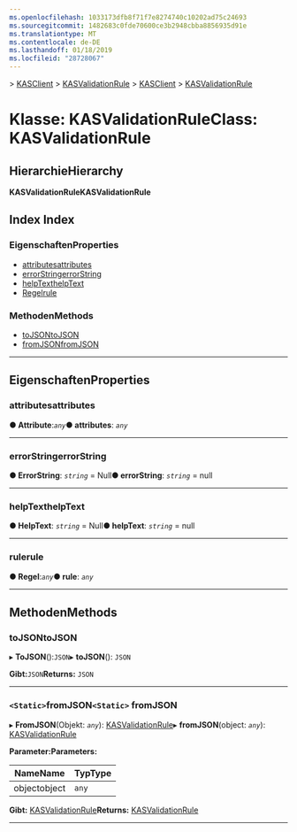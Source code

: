 ```yaml
---
ms.openlocfilehash: 1033173dfb8f71f7e8274740c10202ad75c24693
ms.sourcegitcommit: 1482683c0fde70600ce3b2948cbba8856935d91e
ms.translationtype: MT
ms.contentlocale: de-DE
ms.lasthandoff: 01/18/2019
ms.locfileid: "28728067"
---
```

<span data-ttu-id="7c7d3-101">[](../README.md) > [KASClient](../modules/kasclient.md) > [KASValidationRule](../classes/kasclient.kasvalidationrule.md)</span><span class="sxs-lookup"><span data-stu-id="7c7d3-101">[](../README.md) > [KASClient](../modules/kasclient.md) > [KASValidationRule](../classes/kasclient.kasvalidationrule.md)</span></span>

# <a name="class-kasvalidationrule"></a><span data-ttu-id="7c7d3-102">Klasse: KASValidationRule</span><span class="sxs-lookup"><span data-stu-id="7c7d3-102">Class: KASValidationRule</span></span>

## <a name="hierarchy"></a><span data-ttu-id="7c7d3-103">Hierarchie</span><span class="sxs-lookup"><span data-stu-id="7c7d3-103">Hierarchy</span></span>

<span data-ttu-id="7c7d3-104">**KASValidationRule**</span><span class="sxs-lookup"><span data-stu-id="7c7d3-104">**KASValidationRule**</span></span>

## <a name="index"></a><span data-ttu-id="7c7d3-105">Index </span><span class="sxs-lookup"><span data-stu-id="7c7d3-105">Index</span></span>

### <a name="properties"></a><span data-ttu-id="7c7d3-106">Eigenschaften</span><span class="sxs-lookup"><span data-stu-id="7c7d3-106">Properties</span></span>

* [<span data-ttu-id="7c7d3-107">attributes</span><span class="sxs-lookup"><span data-stu-id="7c7d3-107">attributes</span></span>](kasclient.kasvalidationrule.md#attributes)
* [<span data-ttu-id="7c7d3-108">errorString</span><span class="sxs-lookup"><span data-stu-id="7c7d3-108">errorString</span></span>](kasclient.kasvalidationrule.md#errorstring)
* [<span data-ttu-id="7c7d3-109">helpText</span><span class="sxs-lookup"><span data-stu-id="7c7d3-109">helpText</span></span>](kasclient.kasvalidationrule.md#helptext)
* [<span data-ttu-id="7c7d3-110">Regel</span><span class="sxs-lookup"><span data-stu-id="7c7d3-110">rule</span></span>](kasclient.kasvalidationrule.md#rule)
### <a name="methods"></a><span data-ttu-id="7c7d3-111">Methoden</span><span class="sxs-lookup"><span data-stu-id="7c7d3-111">Methods</span></span>

* [<span data-ttu-id="7c7d3-112">toJSON</span><span class="sxs-lookup"><span data-stu-id="7c7d3-112">toJSON</span></span>](kasclient.kasvalidationrule.md#tojson)
* [<span data-ttu-id="7c7d3-113">fromJSON</span><span class="sxs-lookup"><span data-stu-id="7c7d3-113">fromJSON</span></span>](kasclient.kasvalidationrule.md#fromjson)

---

## <a name="properties"></a><span data-ttu-id="7c7d3-114">Eigenschaften</span><span class="sxs-lookup"><span data-stu-id="7c7d3-114">Properties</span></span>

<a id="attributes"></a>

###  <a name="attributes"></a><span data-ttu-id="7c7d3-115">attributes</span><span class="sxs-lookup"><span data-stu-id="7c7d3-115">attributes</span></span>

<span data-ttu-id="7c7d3-116">**● Attribute**:*`any`*</span><span class="sxs-lookup"><span data-stu-id="7c7d3-116">**● attributes**: *`any`*</span></span>

___

<a id="errorstring"></a>

###  <a name="errorstring"></a><span data-ttu-id="7c7d3-117">errorString</span><span class="sxs-lookup"><span data-stu-id="7c7d3-117">errorString</span></span>

<span data-ttu-id="7c7d3-118">**● ErrorString**: *`string`* = Null</span><span class="sxs-lookup"><span data-stu-id="7c7d3-118">**● errorString**: *`string`* =  null</span></span>

___

<a id="helptext"></a>

###  <a name="helptext"></a><span data-ttu-id="7c7d3-119">helpText</span><span class="sxs-lookup"><span data-stu-id="7c7d3-119">helpText</span></span>

<span data-ttu-id="7c7d3-120">**● HelpText**: *`string`* = Null</span><span class="sxs-lookup"><span data-stu-id="7c7d3-120">**● helpText**: *`string`* =  null</span></span>

___

<a id="rule"></a>

###  <a name="rule"></a><span data-ttu-id="7c7d3-121">rule</span><span class="sxs-lookup"><span data-stu-id="7c7d3-121">rule</span></span>

<span data-ttu-id="7c7d3-122">**● Regel**:*`any`*</span><span class="sxs-lookup"><span data-stu-id="7c7d3-122">**● rule**: *`any`*</span></span>

___

## <a name="methods"></a><span data-ttu-id="7c7d3-123">Methoden</span><span class="sxs-lookup"><span data-stu-id="7c7d3-123">Methods</span></span>

<a id="tojson"></a>

###  <a name="tojson"></a><span data-ttu-id="7c7d3-124">toJSON</span><span class="sxs-lookup"><span data-stu-id="7c7d3-124">toJSON</span></span>

<span data-ttu-id="7c7d3-125">▸ **ToJSON**():`JSON`</span><span class="sxs-lookup"><span data-stu-id="7c7d3-125">▸ **toJSON**(): `JSON`</span></span>

<span data-ttu-id="7c7d3-126">**Gibt:**`JSON`</span><span class="sxs-lookup"><span data-stu-id="7c7d3-126">**Returns:** `JSON`</span></span>

___

<a id="fromjson"></a>

### <a name="static-fromjson"></a><span data-ttu-id="7c7d3-127">`<Static>`fromJSON</span><span class="sxs-lookup"><span data-stu-id="7c7d3-127">`<Static>` fromJSON</span></span>

<span data-ttu-id="7c7d3-128">▸ **FromJSON**(Objekt: *`any`*): [KASValidationRule](kasclient.kasvalidationrule.md)</span><span class="sxs-lookup"><span data-stu-id="7c7d3-128">▸ **fromJSON**(object: *`any`*): [KASValidationRule](kasclient.kasvalidationrule.md)</span></span>

<span data-ttu-id="7c7d3-129">**Parameter:**</span><span class="sxs-lookup"><span data-stu-id="7c7d3-129">**Parameters:**</span></span>

| <span data-ttu-id="7c7d3-130">Name</span><span class="sxs-lookup"><span data-stu-id="7c7d3-130">Name</span></span> | <span data-ttu-id="7c7d3-131">Typ</span><span class="sxs-lookup"><span data-stu-id="7c7d3-131">Type</span></span> |
| ------ | ------ |
| <span data-ttu-id="7c7d3-132">object</span><span class="sxs-lookup"><span data-stu-id="7c7d3-132">object</span></span> | `any` |

<span data-ttu-id="7c7d3-133">**Gibt:** [KASValidationRule](kasclient.kasvalidationrule.md)</span><span class="sxs-lookup"><span data-stu-id="7c7d3-133">**Returns:** [KASValidationRule](kasclient.kasvalidationrule.md)</span></span>

___

